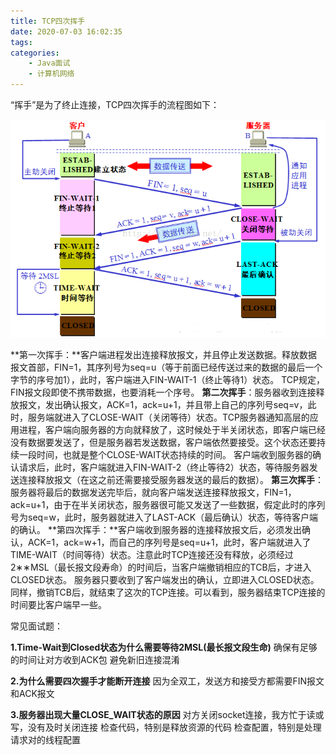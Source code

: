 ```yaml
---
title: TCP四次挥手
date: 2020-07-03 16:02:35
tags:
categories:
	- Java面试
	- 计算机网络
---
```


“挥手”是为了终止连接，TCP四次挥手的流程图如下：

![TCP Flags](/articleImage/2020-07-03/4.png)

<!--more-->

**第一次挥手：**客户端进程发出连接释放报文，并且停止发送数据。释放数据报文首部，FIN=1，其序列号为seq=u（等于前面已经传送过来的数据的最后一个字节的序号加1），此时，客户端进入FIN-WAIT-1（终止等待1）状态。 TCP规定，FIN报文段即使不携带数据，也要消耗一个序号。
**第二次挥手**：服务器收到连接释放报文，发出确认报文，ACK=1，ack=u+1，并且带上自己的序列号seq=v，此时，服务端就进入了CLOSE-WAIT（关闭等待）状态。TCP服务器通知高层的应用进程，客户端向服务器的方向就释放了，这时候处于半关闭状态，即客户端已经没有数据要发送了，但是服务器若发送数据，客户端依然要接受。这个状态还要持续一段时间，也就是整个CLOSE-WAIT状态持续的时间。
客户端收到服务器的确认请求后，此时，客户端就进入FIN-WAIT-2（终止等待2）状态，等待服务器发送连接释放报文（在这之前还需要接受服务器发送的最后的数据）。
**第三次挥手**：服务器将最后的数据发送完毕后，就向客户端发送连接释放报文，FIN=1，ack=u+1，由于在半关闭状态，服务器很可能又发送了一些数据，假定此时的序列号为seq=w，此时，服务器就进入了LAST-ACK（最后确认）状态，等待客户端的确认。
**第四次挥手：**客户端收到服务器的连接释放报文后，必须发出确认，ACK=1，ack=w+1，而自己的序列号是seq=u+1，此时，客户端就进入了TIME-WAIT（时间等待）状态。注意此时TCP连接还没有释放，必须经过2∗∗MSL（最长报文段寿命）的时间后，当客户端撤销相应的TCB后，才进入CLOSED状态。
服务器只要收到了客户端发出的确认，立即进入CLOSED状态。同样，撤销TCB后，就结束了这次的TCP连接。可以看到，服务器结束TCP连接的时间要比客户端早一些。

常见面试题：

**1.Time-Wait到Closed状态为什么需要等待2MSL(最长报文段生命)**
确保有足够的时间让对方收到ACK包
避免新旧连接混淆

**2.为什么需要四次握手才能断开连接**
因为全双工，发送方和接受方都需要FIN报文和ACK报文

**3.服务器出现大量CLOSE_WAIT状态的原因**
对方关闭socket连接，我方忙于读或写，没有及时关闭连接
检查代码，特别是释放资源的代码
检查配置，特别是处理请求对的线程配置